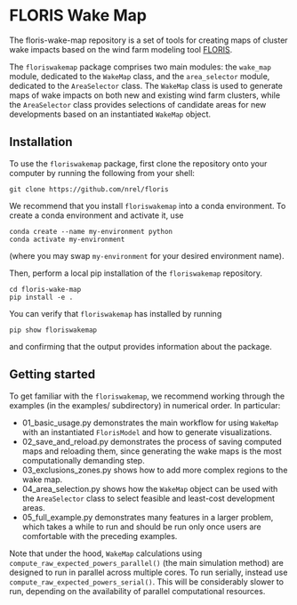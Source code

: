 # FLORIS Wake Map

The floris-wake-map repository is a set of tools for creating maps of cluster
wake impacts based on the wind farm modeling tool [FLORIS](https://github.com/nrel/floris).

The `floriswakemap` package comprises two main modules: the `wake_map` module, dedicated to the 
`WakeMap` class, and the `area_selector` module, dedicated to the `AreaSelector` class.
The `WakeMap` class is used to generate maps of wake impacts on both new and existing wind farm
clusters, while the `AreaSelector` class provides selections of candidate areas for new developments
based on an instantiated `WakeMap` object.

## Installation

To use the `floriswakemap` package, first clone the repository onto your computer by running the
following from your shell:
```
git clone https://github.com/nrel/floris
```

We recommend that you install `floriswakemap` into a conda environment. To create a conda 
environment and activate it, use
```
conda create --name my-environment python
conda activate my-environment
```
(where you may swap `my-environment` for your desired environment name).

Then, perform a local pip installation of the `floriswakemap` repository.
```
cd floris-wake-map
pip install -e .
```

You can verify that `floriswakemap` has installed by running
```
pip show floriswakemap
```
and confirming that the output provides information about the package.

## Getting started

To get familiar with the `floriswakemap`, we recommend working through the examples (in the 
examples/ subdirectory) in numerical order. In particular:
- 01_basic_usage.py demonstrates the main workflow for using `WakeMap` with an instantiated
`FlorisModel` and how to generate visualizations.
- 02_save_and_reload.py demonstrates the process of saving computed maps and reloading them, since
generating the wake maps is the most computationally demanding step.
- 03_exclusions_zones.py shows how to add more complex regions to the wake map.
- 04_area_selection.py shows how the `WakeMap` object can be used with the `AreaSelector` class to
select feasible and least-cost development areas.
- 05_full_example.py demonstrates many features in a larger problem, which takes a while to run and
should be run only once users are comfortable with the preceding examples.

Note that under the hood, `WakeMap` calculations using `compute_raw_expected_powers_parallel()` 
(the main simulation method) are designed to run in parallel across multiple cores. To run 
serially, instead use `compute_raw_expected_powers_serial()`. This will be considerably slower
to run, depending on the availability of parallel computational resources.
